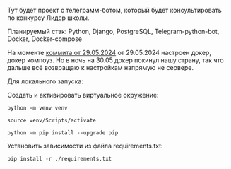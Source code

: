 Тут будет проект с телеграмм-ботом, который будет консультировать по конкурсу Лидер школы. 

Планируемый стэк:
Python, Django, PostgreSQL, Telegram-python-bot, Docker, Docker-compose


На моменте [коммита от 29.05.2024](https://github.com/Hangman91/Leader-school-bot/commit/d7dd83f010c31789311fe0d7d8e94ca395a57cdb)
 от 29.05.2024 настроен докер, докер компоуз. Но в ночь на 30.05 докер покинул нашу страну, так что дальше всё возвращаю к настройкам напрямую не сервере. 


Для локального запуска:

Cоздать и активировать виртуальное окружение:

```
python -m venv venv
```

```
source venv/Scripts/activate
```

```
python -m pip install --upgrade pip
```

Установить зависимости из файла requirements.txt:

```
pip install -r ./requirements.txt
```